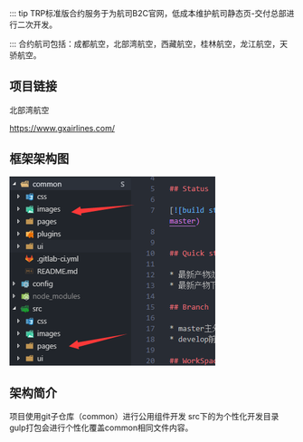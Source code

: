 ::: tip
TRP标准版合约服务于为航司B2C官网，低成本维护航司静态页-交付总部进行二次开发。

:::
合约航司包括：成都航空，北部湾航空，西藏航空，桂林航空，龙江航空，天骄航空。

## 项目链接

北部湾航空

https://www.gxairlines.com/

## 框架架构图

![An image](../../static/bw.png)

## 架构简介

项目使用git子仓库（common）进行公用组件开发
src下的为个性化开发目录
gulp打包会进行个性化覆盖common相同文件内容。


